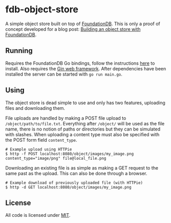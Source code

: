 # fdb-object-store

A simple object store built on top of [FoundationDB](https://www.foundationdb.org). This is only a proof of concept developed for a blog post: [Building an object store with FoundationDB](https://fabianlindfors.se/blog/building-an-object-store-with-foundation-db/).

## Running

Requires the FoundationDB Go bindings, follow the instructions [here](https://github.com/apple/foundationdb/tree/master/bindings/go) to install. Also requires the [Gin web framework](https://github.com/gin-gonic/gin). After dependencies have been installed the server can be started with `go run main.go`.

## Using 

The object store is dead simple to use and only has two features, uploading files and downloading them.

File uploads are handled by making a POST file upload to `/object/path/to/file.txt`. Everything after `/object/` will be used as the file name, there is no notion of paths or directories but they can be simulated with slashes. When uploading a content type must also be specified with the POST form field `content_type`.

```
# Example upload using HTTPie
$ http -f POST localhost:8080/object/images/my_image.png content_type="image/png" file@local_file.png
```

Downloading an existing file is as simple as making a GET request to the same past as the upload. This can also be done through a browser.

```
# Example download of previously uploaded file (with HTTPie)
$ http -d GET localhost:8080/object/images/my_image.png
```

## License

All code is licensed under [MIT](https://github.com/Fabianlindfors/fdb-object-store/blob/master/LICENSE).